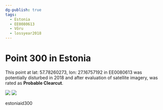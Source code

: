 ```yaml
---
dg-publish: true
tags:
  - Estonia
  - EE0080613
  - Võru
  - lossyear2018
---
```


# Point 300 in Estonia

This point at lat: 57.78260273, lon: 27.16757192 in EE0080613 was potentially disturbed in 2018 and after evaluation of satellite imagery, was rated as **Probable Clearcut**.

<div class='juxtapose' data-showcredits='false'>
<img src='https://baserow-backend-production20240528124524339000000001.s3.amazonaws.com/user_files/jMDHqbbVzUbBMmZjdoQ6cXtPUJ12ve7g_d49e4eeaa4385f89bbb448a0e099749d5ab61228b5da0d2c9c313018b98a8d24.png' data-label='March 2016' />
<img src='https://baserow-backend-production20240528124524339000000001.s3.amazonaws.com/user_files/MBZ0Ali0lckoI6GNbL6IZKW5ppQlYrI8_6459136d6c67131eff5fbe9b4efcd6deffccf8448e85f48ed75911db033d120a.png' data-label='May 2022' />
</div>

estoniaid300